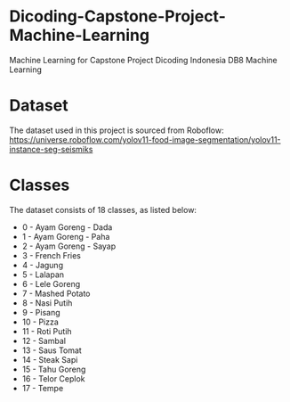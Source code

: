 # Dicoding-Capstone-Project-Machine-Learning
Machine Learning for Capstone Project Dicoding Indonesia DB8 Machine Learning

# Dataset
The dataset used in this project is sourced from Roboflow:<br>
https://universe.roboflow.com/yolov11-food-image-segmentation/yolov11-instance-seg-seismiks

# Classes
The dataset consists of 18 classes, as listed below:
- 0 - Ayam Goreng - Dada
- 1 - Ayam Goreng - Paha
- 2 - Ayam Goreng - Sayap
- 3 - French Fries
- 4 - Jagung
- 5 - Lalapan
- 6 - Lele Goreng
- 7 - Mashed Potato
- 8 - Nasi Putih
- 9 - Pisang
- 10 - Pizza
- 11 - Roti Putih
- 12 - Sambal
- 13 - Saus Tomat
- 14 - Steak Sapi
- 15 - Tahu Goreng
- 16 - Telor Ceplok
- 17 - Tempe
